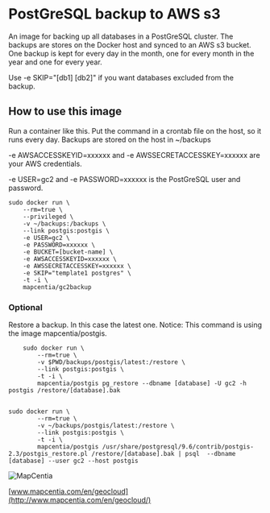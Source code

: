 # PostGreSQL backup to AWS s3
An image for backing up all databases in a PostGreSQL cluster. The backups are stores on the Docker host and synced to an AWS s3 bucket. One backup is kept for every day in the month, one for every month in the year and one for every year.

Use -e SKIP="[db1] [db2]" if you want databases excluded from the backup.

## How to use this image
Run a container like this. Put the command in a crontab file on the host, so it runs every day. Backups are stored on the host in ~/backups

-e AWSACCESSKEYID=xxxxxx and -e AWSSECRETACCESSKEY=xxxxxx are your AWS credentials.

-e USER=gc2 and -e PASSWORD=xxxxxx is the PostGreSQL user and password. 

    sudo docker run \
        --rm=true \
        --privileged \
        -v ~/backups:/backups \
        --link postgis:postgis \
        -e USER=gc2 \
        -e PASSWORD=xxxxxx \
        -e BUCKET=[bucket-name] \
        -e AWSACCESSKEYID=xxxxxx \
        -e AWSSECRETACCESSKEY=xxxxxx \
        -e SKIP="template1 postgres" \
        -t -i \
        mapcentia/gc2backup
    

### Optional
Restore a backup. In this case the latest one. Notice: This command is using the image mapcentia/postgis.

        sudo docker run \
            --rm=true \
            -v $PWD/backups/postgis/latest:/restore \
            --link postgis:postgis \
            -t -i \
            mapcentia/postgis pg_restore --dbname [database] -U gc2 -h postgis /restore/[database].bak
        
    
    sudo docker run \
            --rm=true \
            -v ~/backups/postgis/latest:/restore \
            --link postgis:postgis \
            -t -i \
            mapcentia/postgis /usr/share/postgresql/9.6/contrib/postgis-2.3/postgis_restore.pl /restore/[database].bak | psql  --dbname [database] --user gc2 --host postgis 
    
        
![MapCentia](https://geocloud.mapcentia.com/assets/images/MapCentia_geocloud_200.png)

[www.mapcentia.com/en/geocloud](http://www.mapcentia.com/en/geocloud/)
    